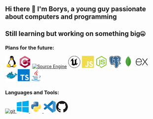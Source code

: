 ## Hi there 👋 I'm Borys, a young guy passionate about computers and programming
## <p align="left"> Still learning but working on something big🤐</p>
<body>
  <h3 align="left">Plans for the future:</h3>
  <p align="left"> <a href="https://www.linux.org/"><img src="https://github.com/devicons/devicon/blob/master/icons/linux/linux-original.svg" alt="Linux" width="40" heigth="40"/></a> <a href="https://www.cplusplus.com/"><img src="https://github.com/devicons/devicon/blob/master/icons/cplusplus/cplusplus-original.svg" alt="C++" width="40" height="40"/></a> <a href="https://developer.valvesoftware.com/wiki/Source"><img src="https://upload.wikimedia.org/wikipedia/commons/thumb/6/67/Source_engine_logo_and_wordmark.svg/1200px-Source_engine_logo_and_wordmark.svg.png" alt="Source Engine" width="40" heigth="70"/></a> <a href="https://www.unrealengine.com/en-US"><img src="https://github.com/devicons/devicon/blob/master/icons/unrealengine/unrealengine-original.svg" alt="Unreal Engine" width="40" heigth="40"/></a>
  <a href="https://www.javascript.com/"> <img src="https://github.com/devicons/devicon/blob/master/icons/javascript/javascript-plain.svg" alt="JS" width="40" heigth="40"/></a> <a href="https://nodejs.org/en/"><img src="https://github.com/devicons/devicon/blob/master/icons/nodejs/nodejs-plain.svg" alt="NodeJS"
  width="40" heigth="40"/></a> <a href="https://www.postgresql.org/"><img src="https://github.com/devicons/devicon/blob/master/icons/postgresql/postgresql-original.svg" alt="PostgreSQL" width="40" heigth="40"/></a> <a href="https://www.mongodb.com/"><img src="https://github.com/devicons/devicon/blob/master/icons/mongodb/mongodb-original.svg" alt="MongoDB" width="40" heigth="40"/></a>
  <a href="https://expressjs.com/"><img src="https://github.com/devicons/devicon/blob/master/icons/express/express-original.svg" alt="ExpressJS" width="40" heigth="40"/></a>
 <a href="https://www.docker.com/"><img src="https://github.com/devicons/devicon/blob/master/icons/docker/docker-original.svg" alt="Docker" width="40" heigth="40"/></a><a href="https://www.typescriptlang.org/"><img src="https://github.com/devicons/devicon/blob/master/icons/typescript/typescript-original.svg" alt="TS" width="40" heigth="40" /></a><a href="https://www.java.com/en/"><img src="https://github.com/devicons/devicon/blob/master/icons/java/java-original.svg" alt="Java" width="40" heigth="40"/></a> </p>
  
  
  

  <h3 align="left">Languages and Tools:</h3>
  <p align="left"> <a href="https://git-scm.com/" target="_blank"> <img src="https://www.vectorlogo.zone/logos/git-scm/git-scm-icon.svg" alt="git" width="40" height="40"/> </a> <a href="https://www.microsoft.com/en-us/windows" target="_blank"> <img src="https://github.com/devicons/devicon/blob/master/icons/windows8/windows8-original.svg" alt="windows" width="40" height="40"/> </a>  <a href="https://www.python.org" target="_blank"> <img src="https://raw.githubusercontent.com/devicons/devicon/master/icons/python/python-original.svg" alt="python" width="40" height="40"/> </a> <a href="https://code.visualstudio.com/"> <img src="https://github.com/devicons/devicon/blob/master/icons/vscode/vscode-original.svg" alt="VScode" width="40" height="40"/><a href="https://github.com/"><img src="https://github.com/devicons/devicon/blob/master/icons/github/github-original.svg" alt="GitHub" width="40" heigth="40"/> </a> </p>
</body>

